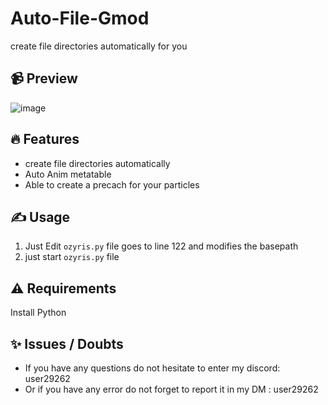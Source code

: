# Auto-File-Gmod
create file directories automatically for you

## 📹 Preview
![image](https://github.com/OzyrisDev/Auto-File-Gmod/assets/168485696/4d0400a4-edd7-4d6c-bcd3-d362d2d0e254)


## 🔥 Features
- create file directories automatically 
- Auto Anim metatable
- Able to create a precach for your particles

## ✍️ Usage
1. Just Edit `ozyris.py` file goes to line 122 and modifies the basepath
2. just start `ozyris.py` file

## ⚠️ Requirements
Install Python

## ✨ Issues / Doubts

- If you have any questions do not hesitate to enter my discord: user29262
- Or if you have any error do not forget to report it in my DM : user29262
